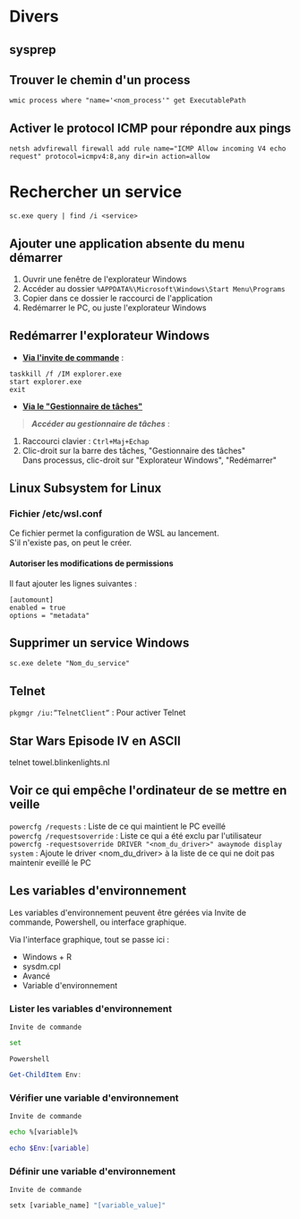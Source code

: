 # Divers  
  
## **sysprep**  
  
## **Trouver le chemin d'un process**  
  
```console  
wmic process where "name='<nom_process'" get ExecutablePath  
```  

## Activer le protocol ICMP pour répondre aux pings  

`netsh advfirewall firewall add rule name="ICMP Allow incoming V4 echo request" protocol=icmpv4:8,any dir=in action=allow`  

# Rechercher un service  

`sc.exe query | find /i <service>`  

## Ajouter une application absente du menu démarrer  
  
1. Ouvrir une fenêtre de l'explorateur Windows  
2. Accéder au dossier `%APPDATA%\Microsoft\Windows\Start Menu\Programs`  
3. Copier dans ce dossier le raccourci de l'application  
4. Redémarrer le PC, ou juste l'explorateur Windows  
  
## Redémarrer l'explorateur Windows  
  
* <u>__Via l'invite de commande__</u> :  
  
```console  
taskkill /f /IM explorer.exe  
start explorer.exe  
exit  
```  
  
* <u>__Via le "Gestionnaire de tâches"__</u>    
  
>___Accéder au gestionnaire de tâches___ :    
1. Raccourci clavier : `Ctrl+Maj+Echap`    
2. Clic-droit sur la barre des tâches, "Gestionnaire des tâches"    
Dans processus, clic-droit sur "Explorateur Windows", "Redémarrer"    
  
## Linux Subsystem for Linux  
  
### Fichier /etc/wsl.conf  
  
Ce fichier permet la configuration de WSL au lancement.    
S'il n'existe pas, on peut le créer.  
  
#### Autoriser les modifications de permissions  
  
Il faut ajouter les lignes suivantes :    
  
```console  
[automount]  
enabled = true  
options = "metadata"  
```  
  
## Supprimer un service Windows    
  
`sc.exe delete "Nom_du_service"`    
  
## Telnet    
  
`pkgmgr /iu:”TelnetClient”` : Pour activer Telnet    
  
## Star Wars Episode IV en ASCII    
  
telnet towel.blinkenlights.nl    
  
## Voir ce qui empêche l'ordinateur de se mettre en veille    
  
`powercfg /requests` : Liste de ce qui maintient le PC eveillé    
`powercfg /requestsoverride` : Liste ce qui a été exclu par l'utilisateur    
`powercfg -requestsoverride DRIVER "<nom_du_driver>" awaymode display system` : Ajoute le driver <nom_du_driver> à la liste de ce qui ne doit pas maintenir eveillé le PC    

## Les variables d'environnement  

Les variables d'environnement peuvent être gérées via Invite de commande, Powershell, ou interface graphique.  

Via l'interface graphique, tout se passe ici :  
 - Windows + R  
 - sysdm.cpl  
 - Avancé  
 - Variable d'environnement  

### Lister les variables d'environnement  

`Invite de commande`  
```bat
set
```

`Powershell`  
```powershell
Get-ChildItem Env:
```

### Vérifier une variable d'environnement  

`Invite de commande`  
```bat
echo %[variable]%
```

```powershell
echo $Env:[variable]
```

### Définir une variable d'environnement  

`Invite de commande`  
```bat
setx [variable_name] "[variable_value]"
```

